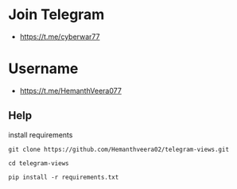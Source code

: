# Join Telegram

- https://t.me/cyberwar77
# Username

- https://t.me/HemanthVeera077

## Help

install requirements
```
git clone https://github.com/Hemanthveera02/telegram-views.git
```
```
cd telegram-views
```

```
pip install -r requirements.txt
```


